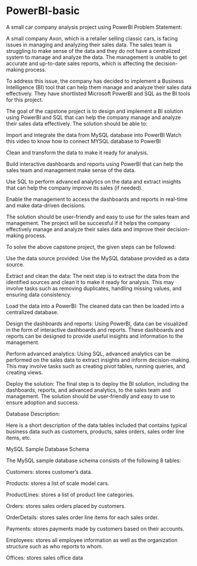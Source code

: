 # PowerBI-basic
A small car company analysis project using PowerBI
Problem Statement:

A small company Axon, which is a retailer selling classic cars, is facing issues in managing and analyzing their sales data. The sales team is struggling to make sense of the data and they do not have a centralized system to manage and analyze the data. The management is unable to get accurate and up-to-date sales reports, which is affecting the decision-making process.

To address this issue, the company has decided to implement a Business Intelligence (BI) tool that can help them manage and analyze their sales data effectively. They have shortlisted Microsoft PowerBI and SQL as the BI tools for this project.

The goal of the capstone project is to design and implement a BI solution using PowerBI and SQL that can help the company manage and analyze their sales data effectively. The solution should be able to:

Import and integrate the data from MySQL database into PowerBI
Watch this video to know how to connect MYSQL database to PowerBI

Clean and transform the data to make it ready for analysis.

Build interactive dashboards and reports using PowerBI that can help the sales team and management make sense of the data.

Use SQL to perform advanced analytics on the data and extract insights that can help the company improve its sales (if needed).

Enable the management to access the dashboards and reports in real-time and make data-driven decisions.

The solution should be user-friendly and easy to use for the sales team and management. The project will be successful if it helps the company effectively manage and analyze their sales data and improve their decision-making process.



To solve the above capstone project, the given steps can be followed:

Use the data source provided: Use the MySQL database provided as a data source.

Extract and clean the data: The next step is to extract the data from the identified sources and clean it to make it ready for analysis. This may involve tasks such as removing duplicates, handling missing values, and ensuring data consistency.

Load the data into a PowerBI: The cleaned data can then be loaded into a centralized database.

Design the dashboards and reports: Using PowerBI, data can be visualized in the form of interactive dashboards and reports. These dashboards and reports can be designed to provide useful insights and information to the management.

Perform advanced analytics: Using SQL, advanced analytics can be performed on the sales data to extract insights and inform decision-making. This may involve tasks such as creating pivot tables, running queries, and creating views.

Deploy the solution: The final step is to deploy the BI solution, including the dashboards, reports, and advanced analytics, to the sales team and management. The solution should be user-friendly and easy to use to ensure adoption and success.



Database Description:

Here is a short description of the data tables included that contains typical business data such as customers, products, sales orders, sales order line items, etc.



MySQL Sample Database Schema

The MySQL sample database schema consists of the following 8 tables:

Customers: stores customer’s data.

Products: stores a list of scale model cars.

ProductLines: stores a list of product line categories.

Orders: stores sales orders placed by customers.

OrderDetails: stores sales order line items for each sales order.

Payments: stores payments made by customers based on their accounts.

Employees: stores all employee information as well as the organization structure such as who reports to whom.

Offices: stores sales office data

